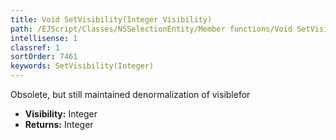 ```yaml
---
title: Void SetVisibility(Integer Visibility)
path: /EJScript/Classes/NSSelectionEntity/Member functions/Void SetVisibility(Integer p_0)
intellisense: 1
classref: 1
sortOrder: 7461
keywords: SetVisibility(Integer)
---
```



Obsolete, but still maintained denormalization of visiblefor



* **Visibility:** Integer
* **Returns:** Integer


